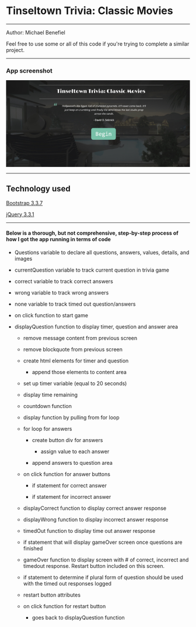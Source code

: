 <h1>Tinseltown Trivia: Classic Movies</h1>
<hr></hr>
Author: Michael Benefiel

Feel free to use some or all of this code if you're trying to complete a similar project.
<hr></hr>

<h3> App screenshot </h3>

![alt text](https://raw.githubusercontent.com/mjbenefiel/TriviaGame/master/assets/images/readme.jpg "Tinseltown Trivia")

<hr></hr>

<h2>Technology used</h2>

[Bootstrap 3.3.7](http://getbootstrap.com/)

[jQuery 3.3.1](https://jquery.com/)
<hr></hr>

<h4>Below is a thorough, but not comprehensive, step-by-step process of how I got the app running in terms of code</h4>

- Questions variable to declare all questions, answers, values, details, and images

- currentQuestion variable to track current question in trivia game

- correct variable to track correct answers

- wrong variable to track wrong answers

- none variable to track timed out question/answers

- on click function to start game

- displayQuestion function to display timer, question and answer area

    - remove message content from previous screen

    - remove blockquote from previous screen

    - create html elements for timer and question

        - append those elements to content area
    
    - set up timer variable (equal to 20 seconds)

    - display time remaining

    - countdown function

    - display function by pulling from for loop

    - for loop for answers

        - create button div for answers

            - assign value to each answer

        - append answers to question area

    - on click function for answer buttons

        - if statement for correct answer

        - if statement for incorrect answer

    - displayCorrect function to display correct answer response

    - displayWrong function to display incorrect answer response

    - timedOut function to display time out answer response

    - if statement that will display gameOver screen once questions are finished

    - gameOver function to display screen with # of correct, incorrect and timedout response. Restart button included on this screen.

    - if statement to determine if plural form of question should be used with the timed out responses logged

    - restart button attributes

    - on click function for restart button

        - goes back to displayQuestion function


    
